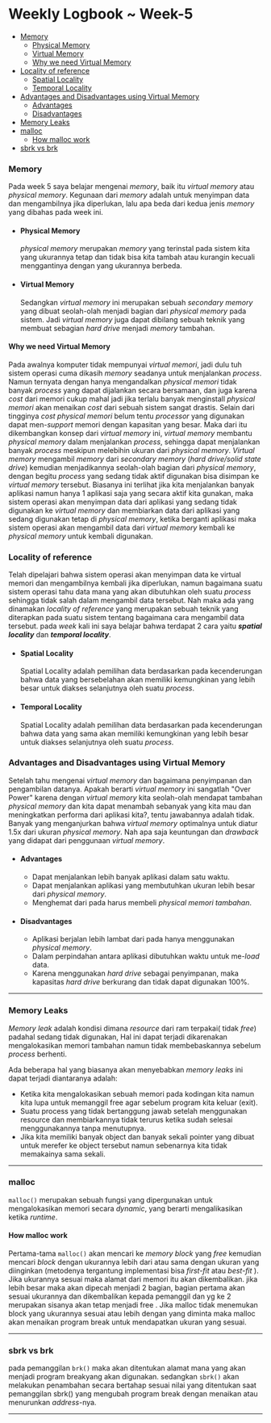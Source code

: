 # **Weekly Logbook ~ Week-5** 

- [Memory](#memory)
  * [Physical Memory](#physical-memory)
  * [Virtual Memory](#virtual-memory)
  * [Why we need Virtual Memory](#why-we-need-virtual-memory)
- [Locality of reference](#locality-of-reference)
  * [Spatial Locality](#spatial-locality)
  * [Temporal Locality](#temporal-locality)
- [Advantages and Disadvantages using Virtual Memory](#advantages-and-disadvantages-using-virtual-memory)
  * [Advantages](#advantages)
  * [Disadvantages](#disadvantages)
- [Memory Leaks](#memory-leaks)
- [malloc](#malloc)
  * [How malloc work](#how-malloc-work)
- [sbrk vs brk](#sbrk-vs-brk)

### Memory

Pada week 5 saya belajar mengenai *memory*, baik itu *virtual memory* atau *physical memory*. Kegunaan dari *memory* adalah untuk menyimpan data dan mengambilnya jika diperlukan, lalu apa beda dari kedua jenis *memory* yang dibahas pada week ini.

- #### Physical Memory

  *physical memory* merupakan *memory* yang terinstal pada sistem kita yang ukurannya tetap dan tidak bisa kita tambah atau kurangin kecuali menggantinya dengan yang ukurannya berbeda.

- #### Virtual Memory

  Sedangkan *virtual memory* ini merupakan sebuah *secondary memory* yang dibuat seolah-olah menjadi bagian dari *physical memory* pada sistem. Jadi *virtual memory* juga dapat dibilang sebuah teknik yang membuat sebagian *hard drive* menjadi *memory* tambahan.

#### Why we need Virtual Memory

Pada awalnya komputer tidak mempunyai *virtual memori*, jadi dulu tuh sistem operasi cuma dikasih *memory* seadanya untuk menjalankan *process*. Namun ternyata dengan hanya mengandalkan *physical memori* tidak banyak *process* yang dapat dijalankan secara bersamaan, dan juga karena *cost* dari memori cukup mahal jadi jika terlalu banyak menginstall *physical memori* akan menaikan *cost* dari sebuah sistem sangat drastis. Selain dari tingginya *cost* *physical memori* belum tentu *processor* yang digunakan dapat men-*support* memori dengan kapasitan yang besar. Maka dari itu dikembangkan konsep dari *virtual memory* ini, *virtual memory* membantu *physical memory* dalam menjalankan *process*, sehingga dapat menjalankan banyak *process* meskipun melebihin ukuran dari *physical memory*. *Virtual memory* mengambil *memory* dari *secondary memory* (*hard drive/solid state drive*) kemudian menjadikannya seolah-olah bagian dari *physical memory*, dengan begitu *process* yang sedang tidak aktif digunakan bisa disimpan ke *virtual memory* tersebut. Biasanya ini terlihat jika kita menjalankan banyak aplikasi namun hanya 1 aplikasi saja yang secara aktif kita gunakan, maka sistem operasi akan menyimpan data dari aplikasi yang sedang tidak digunakan ke *virtual memory* dan membiarkan data dari aplikasi yang sedang digunakan tetap di *physical memory*, ketika berganti aplikasi maka sistem operasi akan mengambil data dari *virtual memory* kembali ke *physical memory* untuk kembali digunakan.

### Locality of reference

Telah dipelajari bahwa sistem operasi akan menyimpan data ke virtual memori dan mengambilnya kembali jika diperlukan, namun bagaimana suatu sistem operasi tahu data mana yang akan dibutuhkan oleh suatu *process* sehingga tidak salah dalam mengambil data tersebut. Nah maka ada yang dinamakan *locality of reference* yang merupakan sebuah teknik yang diterapkan pada suatu sistem tentang bagaimana cara mengambil data tersebut. pada *week* kali ini saya belajar bahwa terdapat 2 cara yaitu ***spatial locality*** dan ***temporal locality***.

- #### Spatial Locality

  Spatial Locality adalah pemilihan data berdasarkan pada kecenderungan bahwa data yang bersebelahan akan memiliki kemungkinan yang lebih besar untuk diakses selanjutnya oleh suatu *process*.

- #### Temporal Locality

  Spatial Locality adalah pemilihan data berdasarkan pada kecenderungan bahwa data yang sama akan memiliki kemungkinan yang lebih besar untuk diakses selanjutnya oleh suatu *process*.

### Advantages and Disadvantages using Virtual Memory

Setelah tahu mengenai *virtual memory* dan bagaimana penyimpanan dan pengambilan datanya. Apakah berarti *virtual memory* ini sangatlah "Over Power" karena dengan *virtual memory* kita seolah-olah mendapat tambahan *physical memory* dan kita dapat menambah sebanyak yang kita mau dan meningkatkan performa dari aplikasi kita?, tentu jawabannya adalah tidak. Banyak yang menganjurkan bahwa *virtual memory* optimalnya untuk diatur 1.5x dari ukuran  *physical memory*. Nah apa saja keuntungan dan *drawback* yang didapat dari penggunaan *virtual memory*.

- #### Advantages

  - Dapat menjalankan lebih banyak aplikasi dalam satu waktu.
  - Dapat menjalankan aplikasi yang membutuhkan ukuran lebih besar dari *physical memory*.
  - Menghemat dari pada harus membeli *physical memori tambahan*.

- #### Disadvantages

  - Aplikasi berjalan lebih lambat dari pada hanya menggunakan *physical memory*.
  - Dalam perpindahan antara aplikasi dibutuhkan waktu untuk me-*load* data.
  - Karena menggunakan *hard drive* sebagai penyimpanan, maka kapasitas *hard drive* berkurang dan tidak dapat digunakan 100%.

------

### Memory Leaks

*Memory leak* adalah kondisi dimana *resource* dari ram terpakai( tidak *free*) padahal sedang tidak digunakan, Hal ini dapat terjadi dikarenakan mengalokasikan memori tambahan namun tidak membebaskannya sebelum *process* berhenti.

Ada beberapa hal yang biasanya akan menyebabkan *memory leaks* ini dapat terjadi diantaranya adalah:

- Ketika kita mengalokasikan sebuah memori pada kodingan kita namun kita lupa untuk memanggil free agar sebelum program kita keluar (exit).
- Suatu process yang tidak bertanggung jawab setelah menggunakan resource dan membiarkannya tidak terurus ketika sudah selesai menggunakannya tanpa menutupnya.
- Jika kita memiliki banyak object dan banyak sekali pointer yang dibuat untuk merefer ke object tersebut namun sebenarnya kita tidak memakainya sama sekali.

------

### malloc

`malloc()` merupakan sebuah fungsi yang dipergunakan untuk mengalokasikan memori secara *dynamic*, yang berarti mengalikasikan ketika *runtime*. 

#### How malloc work

Pertama-tama `malloc()` akan mencari ke *memory block* yang *free* kemudian mencari *block* dengan ukurannya lebih dari atau sama dengan ukuran yang diinginkan (metodenya tergantung implementasi bisa  *first-fit* atau  *best-fit*  ). Jika ukurannya sesuai maka alamat dari memori itu akan dikembalikan. jika lebih besar maka akan dipecah menjadi 2 bagian, bagian pertama akan sesuai ukurannya dan dikembalikan kepada pemanggil dan yg ke 2 merupakan sisanya akan tetap menjadi  free  . Jika malloc tidak menemukan  block yang ukurannya sesuai atau lebih dengan yang diminta maka malloc akan menaikan  program break  untuk mendapatkan ukuran yang sesuai.

------

### sbrk vs brk

pada pemanggilan `brk()` maka akan ditentukan alamat mana yang akan menjadi program breakyang akan digunakan. sedangkan `sbrk()` akan melakukan penambahan secara bertahap sesuai nilai yang ditentukan saat pemanggilan sbrk() yang mengubah program break dengan menaikan atau menurunkan *address*-nya.

------

